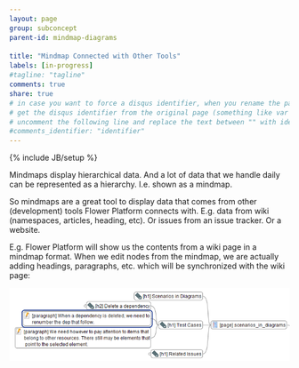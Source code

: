 ```yaml
---
layout: page
group: subconcept
parent-id: mindmap-diagrams

title: "Mindmap Connected with Other Tools"
labels: [in-progress]
#tagline: "tagline"
comments: true
share: true
# in case you want to force a disqus identifier, when you rename the page
# get the disqus identifier from the original page (something like var disqus_identifier = 'ident';),
# uncomment the following line and replace the text between "" with ident
#comments_identifier: "identifier"
---
```

{% include JB/setup %}

Mindmaps display hierarchical data. And a lot of data that we handle daily can be represented as a hierarchy. I.e. shown as a mindmap.

So mindmaps are a great tool to display data that comes from other (development) tools Flower Platform connects with. E.g. data from wiki (namespaces, articles, heading, etc). Or issues from an issue tracker. Or a website.

<div class="alert alert-info">

E.g. Flower Platform will show us the contents from a wiki page in a mindmap format. When we edit nodes from the mindmap, we are actually adding headings, paragraphs, etc. which will be synchronized with the wiki page:

<p class="text-center">
<img class="img-polaroid" src="mindmap-wiki.png"/>
</p>

</div>